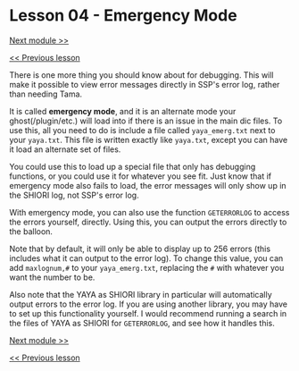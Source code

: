 # Lesson 04 - Emergency Mode

[Next module >>](https://github.com/Zichqec/YAYA_Fundamentals/blob/main/Module%2012%20-%20Final%20Thoughts/00%20-%20What%20To%20Do%20Next.md)

[<< Previous lesson](https://github.com/Zichqec/YAYA_Fundamentals/blob/main/Module%2011%20-%20Debugging/03%20-%20Common%20Error%20Messages.md)

There is one more thing you should know about for debugging. This will make it possible to view error messages directly in SSP's error log, rather than needing Tama.

It is called **emergency mode**, and it is an alternate mode your ghost(/plugin/etc.) will load into if there is an issue in the main dic files. To use this, all you need to do is include a file called `yaya_emerg.txt` next to your `yaya.txt`. This file is written exactly like `yaya.txt`, except you can have it load an alternate set of files.

You could use this to load up a special file that only has debugging functions, or you could use it for whatever you see fit. Just know that if emergency mode also fails to load, the error messages will only show up in the SHIORI log, not SSP's error log.

With emergency mode, you can also use the function `GETERRORLOG` to access the errors yourself, directly. Using this, you can output the errors directly to the balloon.

Note that by default, it will only be able to display up to 256 errors (this includes what it can output to the error log). To change this value, you can add `maxlognum,#` to your `yaya_emerg.txt`, replacing the `#` with whatever you want the number to be.

Also note that the YAYA as SHIORI library in particular will automatically output errors to the error log. If you are using another library, you may have to set up this functionality yourself. I would recommend running a search in the files of YAYA as SHIORI for `GETERRORLOG`, and see how it handles this.

[Next module >>](https://github.com/Zichqec/YAYA_Fundamentals/blob/main/Module%2012%20-%20Final%20Thoughts/00%20-%20What%20To%20Do%20Next.md)

[<< Previous lesson](https://github.com/Zichqec/YAYA_Fundamentals/blob/main/Module%2011%20-%20Debugging/03%20-%20Common%20Error%20Messages.md)